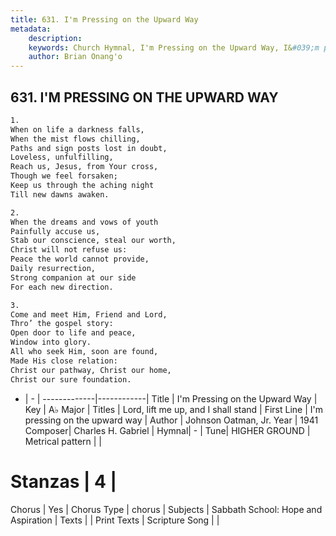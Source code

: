 ```yaml
---
title: 631. I'm Pressing on the Upward Way
metadata:
    description: 
    keywords: Church Hymnal, I'm Pressing on the Upward Way, I&#039;m pressing on the upward way, Lord, lift me up, and I shall stand
    author: Brian Onang'o
---
```



## 631. I'M PRESSING ON THE UPWARD WAY

```txt
1.
When on life a darkness falls,
When the mist flows chilling,
Paths and sign posts lost in doubt,
Loveless, unfulfilling,
Reach us, Jesus, from Your cross,
Though we feel forsaken;
Keep us through the aching night
Till new dawns awaken.

2.
When the dreams and vows of youth
Painfully accuse us,
Stab our conscience, steal our worth,
Christ will not refuse us:
Peace the world cannot provide,
Daily resurrection,
Strong companion at our side
For each new direction.

3.
Come and meet Him, Friend and Lord,
Thro’ the gospel story:
Open door to life and peace,
Window into glory.
All who seek Him, soon are found,
Made His close relation:
Christ our pathway, Christ our home,
Christ our sure foundation.
```

- |   -  |
-------------|------------|
Title | I'm Pressing on the Upward Way |
Key | A♭ Major |
Titles | Lord, lift me up, and I shall stand |
First Line | I&#039;m pressing on the upward way |
Author | Johnson Oatman, Jr. 
Year | 1941
Composer| Charles H. Gabriel |
Hymnal|  - |
Tune| HIGHER GROUND |
Metrical pattern | |
# Stanzas | 4 |
Chorus | Yes |
Chorus Type | chorus |
Subjects | Sabbath School: Hope and Aspiration |
Texts |  |
Print Texts | 
Scripture Song |  |
  
